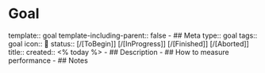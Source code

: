 # Goal
template:: goal
template-including-parent:: false
	- ## Meta
	  type:: goal
	  tags:: goal
	  icon:: 🎯
	  status:: [/[ToBegin]] [/[InProgress]] [/[Finished]] [/[Aborted]] 
	  title:: 
	  created:: <% today %>
	- ## Description
	- ## How to measure performance
	- ## Notes